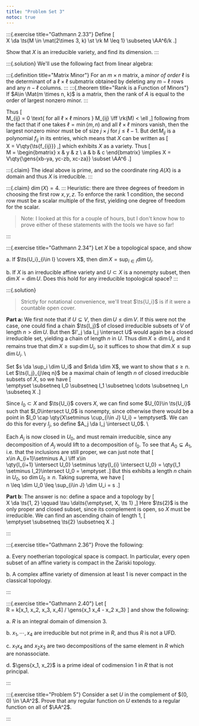 ```yaml
---
title: "Problem Set 3"
notoc: true
---
```


:::{.exercise title="Gathmann 2.33"}
Define
\[  
X \da \ts{M \in \mat(2\times 3, k) \st \rk M \leq 1} \subseteq \AA^6/k
.\]

Show that $X$ is an irreducible variety, and find its dimension.
:::

:::{.solution}
We'll use the following fact from linear algebra:

:::{.definition title="Matrix Minor"}
For an $m\times n$ matrix, a *minor of order* $\ell$ is the determinant of a $\ell\times \ell$ submatrix obtained by deleting any $m-\ell$ rows and any $n-\ell$ columns.
:::
:::{.theorem title="Rank is a Function of Minors"}
If $A\in \Mat(m \times n, k)$ is a matrix, then the rank of $A$ is equal to the order of largest nonzero minor.
:::

Thus 
\[  
M_{ij} = 0 \text{ for all $\ell\times \ell$ minors } M_{ij} \iff \rk(M) < \ell
,\]
following from the fact that if one takes $\ell = \min(m,n)$ and all $\ell\times \ell$ minors vanish, then the largest nonzero minor must be of size $j\times j$ for $j\leq \ell -1$.
But $\det M_{ij}$ is a polynomial $f_{ij}$ in its entries, which means that $X$ can be written as
\[  
X = V\qty{\ts{f_{ij}}}
,\]
which exhibits $X$ as a variety.
Thus 
\[  
M = 
\begin{bmatrix}
x & y & z \\
a & b & c
\end{bmatrix}
\implies
X = V\qty{\gens{xb-ya, yc-zb, xc-za}} \subset \AA^6 
.\]

:::{.claim}
The ideal above is prime, and so the coordinate ring $A(X)$ is a domain and thus $X$ is irreducible.
:::

:::{.claim}
$\dim (X) = 4$.
:::
Heuristic: there are three degrees of freedom in choosing the first row $x,y,z$. 
To enforce the rank 1 condition, the second row must be a scalar multiple of the first, yielding one degree of freedom for the scalar.

> Note: I looked at this for a couple of hours, but I don't know how to prove either of these statements with the tools we have so far!

:::


:::{.exercise title="Gathmann 2.34"}
Let $X$ be a topological space, and show

a. If $\ts{U_i}_{i\in I} \covers X$, then $\dim X = \sup_{i\in I} \dim U_i$.

b. If $X$ is an irreducible affine variety and $U\subset X$ is a nonempty subset, then $\dim X = \dim U$.
  Does this hold for any irreducible topological space?
:::


:::{.solution}

> Strictly for notational convenience, we'll treat $\ts{U_i}$ is if it were a countable open cover.

**Part a:**
We first note that if $U \subseteq V$, then $\dim U \leq \dim V$.
If this were not the case, one could find a chain $\ts{I_j}$ of closed irreducible subsets of $V$ of length $n>\dim U$.
But then $I'_j \da I_j \intersect U$ would again be a closed irreducible set, yielding a chain of length $n$ in $U$.
Thus $\dim X\geq \dim U_i$, and it remains true that $\dim X \geq \sup \dim U_i$, so it suffices to show that $\dim X \leq \sup \dim U_i$.
\

Set $s \da \sup_i \dim U_i$ and $n\da \dim X$, we want to show that $s\geq n$.
Let $\ts{I_j}_{j\leq n}$ be a maximal chain of length $n$ of closed irreducible subsets of $X$, so we have
\[  
\emptyset \subsetneq I_0 \subsetneq I_1 \subsetneq \cdots \subsetneq I_n \subseteq X
.\]

Since $I_0\subset X$ and $\ts{U_i}$ covers $X$, we can find some $U_{0}\in \ts{U_i}$ such that $I_0\intersect U_0$ is nonempty, since otherwise there would be a point in $I_0 \cap \qty{X\setminus \cup_{i\in J} U_i} = \emptyset$.
We can do this for every $I_j$, so define $A_j \da I_j \intersect U_0$.
\

Each $A_j$ is now closed in $U_0$, and must remain irreducible, since any decomposition of $A_j$ would lift to a decomposition of $I_0$.
To see that $A_0 \subsetneq A_1$, i.e. that the inclusions are still proper, we can just note that 
\[  
x\in A_{i+1}\setminus A_i \iff x\in  
\qty{I_{i+1} \intersect U_0} \setminus 
\qty{I_{i} \intersect U_0} = \qty{I_1 \setminus I_2}\intersect U_0 = \emptyset
.\]
But this exhibits a length $n$ chain in $U_0$, so $\dim U_0 \geq n$.
Taking suprema, we have
\[  
n \leq \dim U_0 \leq \sup_{i\in J} \dim U_i = s
.\]

**Part b**:
The answer is no: define a space and a topology by
\[  
X \da \ts{1, 2} \qquad \tau \da\ts{\emptyset, X, \ts 1}
,\]
Here $\ts{2}$ is the only proper and closed subset, since its complement is open, so $X$ must be irreducible.
We can find an ascending chain of length $1$,
\[  
\emptyset \subsetneq \ts{2} \subsetneq X
.\]

:::



:::{.exercise title="Gathmann 2.36"}
Prove the following:

a. Every noetherian topological space is compact.
  In particular, every open subset of an affine variety is compact in the Zariski topology.

b. A complex affine variety of dimension at least 1 is never compact in the classical topology.

:::


:::{.exercise title="Gathmann 2.40"}
Let
\[  
R = k[x_1, x_2, x_3, x_4] / \gens{x_1 x_4 - x_2 x_3} 
\]
and show the following:

a. $R$ is an integral domain of dimension 3.

b. $x_1, \cdots, x_4$ are irreducible but not prime in $R$, and thus $R$ is not a UFD.

c. $x_1 x_4$ and $x_2 x_3$ are two decompositions of the same element in $R$ which are nonassociate.

d. $\gens{x_1, x_2}$ is a prime ideal of codimension 1 in $R$ that is not principal.


:::


:::{.exercise title="Problem 5"}
Consider a set $U$ in the complement of $(0, 0) \in \AA^2$.
Prove that any regular function on $U$ extends to a regular function on all of $\AA^2$.

:::




